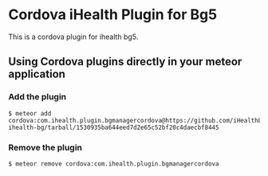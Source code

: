 # Cordova iHealth Plugin for Bg5

This is a cordova plugin for ihealth bg5.

## Using Cordova plugins directly in your meteor application

### Add the plugin

    $ meteor add cordova:com.ihealth.plugin.bgmanagercordova@https://github.com/iHealthLab/plugin-ihealth-bg/tarball/1530935ba644eed7d2e65c52bf20c4daecbf8445


### Remove the plugin

    $ meteor remove cordova:com.ihealth.plugin.bgmanagercordova
    

